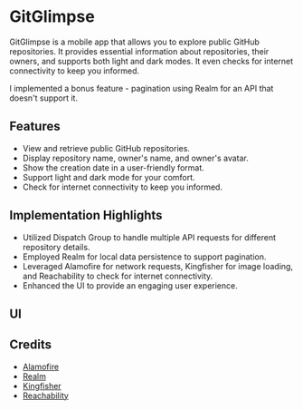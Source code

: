 # GitGlimpse

GitGlimpse is a mobile app that allows you to explore public GitHub repositories. It provides essential information about repositories, their owners, and supports both light and dark modes. It even checks for internet connectivity to keep you informed. 

I implemented a bonus feature - pagination using Realm for an API that doesn't support it.

## Features

- View and retrieve public GitHub repositories.
- Display repository name, owner's name, and owner's avatar.
- Show the creation date in a user-friendly format.
- Support light and dark mode for your comfort.
- Check for internet connectivity to keep you informed.

## Implementation Highlights

- Utilized Dispatch Group to handle multiple API requests for different repository details.
- Employed Realm for local data persistence to support pagination.
- Leveraged Alamofire for network requests, Kingfisher for image loading, and Reachability to check for internet connectivity.
- Enhanced the UI to provide an engaging user experience.

## UI


## Credits

- [Alamofire](https://github.com/Alamofire/Alamofire)
- [Realm](https://realm.io/docs/swift/latest/)
- [Kingfisher](https://github.com/onevcat/Kingfisher)
- [Reachability](https://github.com/ashleymills/Reachability)

